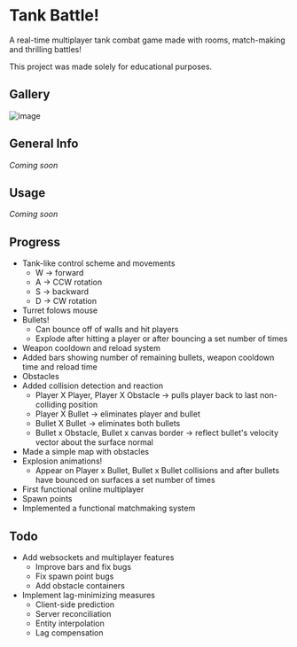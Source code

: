 # Tank Battle!

A real-time multiplayer tank combat game made with rooms, match-making and thrilling battles!

This project was made solely for educational purposes.

## Gallery

![image](https://media.discordapp.net/attachments/760252264723644426/837088289374732378/unknown.png?width=1271&height=632)


## General Info

_Coming soon_

## Usage

_Coming soon_

## Progress

* Tank-like control scheme and movements
  * W -> forward
  * A -> CCW rotation
  * S -> backward 
  * D -> CW rotation
* Turret folows mouse
* Bullets!
  * Can bounce off of walls and hit players
  * Explode after hitting a player or after bouncing a set number of times
* Weapon cooldown and reload system
* Added bars showing number of remaining bullets, weapon cooldown time and reload time
* Obstacles
* Added collision detection and reaction
  * Player X Player, Player X Obstacle -> pulls player back to last non-colliding position
  * Player X Bullet -> eliminates player and bullet
  * Bullet X Bullet -> eliminates both bullets
  * Bullet x Obstacle, Bullet x canvas border -> reflect bullet's velocity vector about the surface normal
* Made a simple map with obstacles
* Explosion animations!
  * Appear on Player x Bullet, Bullet x Bullet collisions and after bullets have bounced on surfaces a set number of times
* First functional online multiplayer
 * Spawn points
 * Implemented a functional matchmaking system

## Todo
* Add websockets and multiplayer features
  * Improve bars and fix bugs  
  * Fix spawn point bugs
  * Add obstacle containers
* Implement lag-minimizing measures
  * Client-side prediction
  * Server reconciliation
  * Entity interpolation
  * Lag compensation
